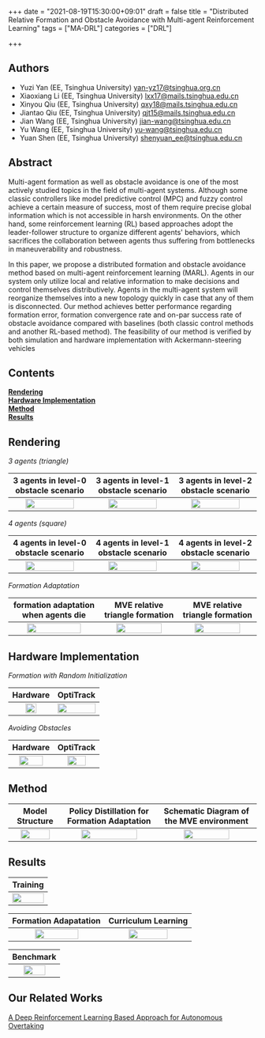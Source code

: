 +++
date = "2021-08-19T15:30:00+09:01"
draft = false
title = "Distributed Relative Formation and Obstacle Avoidance with Multi-agent Reinforcement Learning"
tags  = ["MA-DRL"]
categories = ["DRL"]

+++


<!-- ArXiv: [arXiv:xxxx.xxxxx](https://arxiv.org/pdf/xxxx.xxxx.pdf) -->


## Authors

- Yuzi Yan (EE, Tsinghua University) <yan-yz17@tsinghua.org.cn>
- Xiaoxiang Li (EE, Tsinghua University) <lxx17@mails.tsinghua.edu.cn>
- Xinyou Qiu (EE, Tsinghua University) <qxy18@mails.tsinghua.edu.cn>
- Jiantao Qiu (EE, Tsinghua University) <qjt15@mails.tsinghua.edu.cn>
- Jian Wang (EE, Tsinghua University) <jian-wang@tsinghua.edu.cn>
- Yu Wang (EE, Tsinghua University) <yu-wang@tsinghua.edu.cn>
- Yuan Shen (EE, Tsinghua University) <shenyuan_ee@tsinghua.edu.cn>


## Abstract

Multi-agent formation as well as obstacle avoidance is one of the most actively studied topics in the field of multi-agent systems. Although some classic controllers like model predictive control (MPC) and fuzzy control achieve a certain measure of success, most of them require precise global information which is not accessible in harsh environments. On the other hand, some reinforcement learning (RL) based 
approaches adopt the leader-follower structure to organize different agents' behaviors, which sacrifices the collaboration between agents thus suffering from bottlenecks in maneuverability and robustness. 

In this paper, we propose a distributed formation and obstacle avoidance method based on multi-agent reinforcement learning (MARL). Agents in our system only utilize local and relative information to make decisions and control themselves distributively. Agents in the multi-agent system will reorganize 
themselves into a new topology quickly in case that any of them is disconnected. Our method achieves better performance regarding formation error, formation convergence rate and on-par success rate of obstacle avoidance compared with baselines (both classic control methods and another RL-based method). The feasibility of our method is verified by both  simulation and hardware implementation with Ackermann-steering vehicles


<h2 id="abstract">Contents</h2>
<b><a href="#render-results">Rendering</a></b><br>
<!-- <a href="#1.1">1.1 3 agents (triangle)</a><br>
<a href="#1.2">1.2 4 agents (square)</a><br>
<a href="#1.3">1.3 Formation Adapation </a><br> -->
<b><a href="#hardware">Hardware Implementation</a></b><br>
<!-- <a href="#2.1">2.1 MultiVehicleEnv </a><br>
<a href="#2.2">2.2 Hardware Platform </a><br> -->
<b><a href="#method">Method</a></b><br>
<!-- <a href="#3.1">3.1 Model Structure</a><br>
<a href="#3.2">3.2 Policy Distillation</a><br>
<a href="#3.3">3.3 Curriculum Learning</a><br> -->
<b><a href="#results">Results</a></b><br>
<!-- <a href="#4.1">4.1 Training Process </a><br>
<a href="#4.2">4.2 Formation Adaptation </a><br>
<a href="#4.3">4.3 Advantage of Curriculum Learning</a><br> -->



<h2 id="render-results">Rendering</h2>

<p><span id="1.1" name="3 agents"></span></p>
<p><em>3 agents  (triangle)</em></p>
<table><thead>
<tr>
<th style="text-align: center">3 agents in level-0 obstacle scenario</th>
<th style="text-align: center">3 agents in level-1 obstacle scenario</th>
<th style="text-align: center">3 agents in level-2 obstacle scenario</th>
</tr></thead><tbody>
<tr>
<td style="text-align: center"><img src="../images/relativeformation/3agents-0obs-f.gif" width="80%"/></td>
<td style="text-align: center"><img src="../images/relativeformation/3agents-1obs-f.gif" width="80%"/></td>
<td style="text-align: center"><img src="../images/relativeformation/3agents-3obs-f.gif" width="80%"/></td>
</tr>
</tbody></table>

<p><span id="1.2" name="4 agents"></span></p>
<p><em>4 agents (square)</em></p>
<table><thead>
<tr>
<th style="text-align: center">4 agents in level-0 obstacle scenario</th>
<th style="text-align: center">4 agents in level-1 obstacle scenario</th>
<th style="text-align: center">4 agents in level-2 obstacle scenario</th>
</tr></thead><tbody>
<tr>
<td style="text-align: center"><img src="../images/relativeformation/4agents-0obs-f.gif" width="80%"/></td>
<td style="text-align: center"><img src="../images/relativeformation/4agents-1obs-f.gif" width="80%"/></td>
<td style="text-align: center"><img src="../images/relativeformation/4agents-3obs-f.gif" width="80%"/></td>
</tr>
</tbody></table>


<p><span id="1.3" name="Formation Adaptation"></span></p>
<p><em>Formation Adaptation</em></p>
<table><thead>
<tr>
<th style="text-align: center">formation adaptation when agents die</th>
<th style="text-align: center">MVE relative triangle formation</th>
<th style="text-align: center">MVE relative triangle formation</th>
</tr></thead><tbody>
<tr>
<td style="text-align: center"><img src="../images/relativeformation/formation_change.gif" width="80%"/></td>
<td style="text-align: center"><img src="../images/relativeformation/MVE_2.gif" width="80%"/></td>
<td style="text-align: center"><img src="../images/relativeformation/MVE_1.gif" width="80%"/></td>
</tr>
</tbody></table>

<h2 id="hardware">Hardware Implementation</h2>

<p><span id="2.1" name="3 agents formation"></span></p>
<p><em>Formation with Random Initialization</em></p>
<table><thead>
<tr>
<th style="text-align: center">Hardware</th>
<!-- <th style="text-align: center">Simulation on MVE</th> -->
<th style="text-align: center">OptiTrack</th>

</tr></thead><tbody>
<tr>
<td style="text-align: center"><img src="../images/relativeformation/3agent_form_hard.gif" width="55%"/></td>
<!-- <td style="text-align: center"><img src="../images/relativeformation/3agent_form_mve.gif" width="80%"/></td> -->
<td style="text-align: center"><img src="../images/relativeformation/3agent_form_opi.gif" width="100%"/></td>
</tr>
</tbody></table>



<p><span id="2.2" name="Formation & Avoiding Obstacle"></span></p>
<p><em>Avoiding Obstacles</em></p>
<table><thead>
<tr>
<th style="text-align: center">Hardware</th>
<!-- <th style="text-align: center">Simulation on MVE</th> -->
<th style="text-align: center">OptiTrack</th>
</tr></thead><tbody>
<tr>
<td style="text-align: center"><img src="../images/relativeformation/3agent_avoid_hard.gif" width="80%"/></td>
<!-- <td style="text-align: center"><img src="../images/relativeformation/MVE_2.gif" width="80%"/></td> -->
<td style="text-align: center"><img src="../images/relativeformation/3agent_avoid_opi.gif" width="70%"/></td>
</tr>
</tbody></table>


<h2 id="method">Method</h2>

<p><span id="3.1" name="Method"></span></p>

<table><thead>
<tr>
<th style="text-align: center">Model Structure</th>
<th style="text-align: center">Policy Distillation for Formation Adaptation</th>
<th style="text-align: center">Schematic Diagram of the MVE environment</th>
</tr></thead><tbody>
<tr>
<td style="text-align: center"><img src="../images/relativeformation/network.png" width="80%"/></td>
<td style="text-align: center"><img src="../images/relativeformation/policy_distillation.png" width="80%"/></td>
<td style="text-align: center"><img src="../images/relativeformation/MVE_diag.png" width="70%"/></td>
</tr>
</tbody></table>

<h2 id="results">Results</h2>

<table><thead>
<tr>
<th style="text-align: center">Training</th>
</tr></thead><tbody>
<tr>
<td style="text-align: center"><img src="../images/relativeformation/figure_training.png" width="100%"/></td>
</tr>
</tbody></table>


<table><thead>
<tr>
<th style="text-align: center">Formation Adapatation</th>
<th style="text-align: center">Curriculum Learning</th>
</tr></thead><tbody>
<tr>
<td style="text-align: center"><img src="../images/relativeformation/figure_form_change.png" width="70%"/></td>
<td style="text-align: center"><img src="../images/relativeformation/figure_curriculum.png" width="70%"/></td>
</tr>
</tbody></table>

<table><thead>
<tr>
<th style="text-align: center">Benchmark</th>
</tr></thead><tbody>
<tr>
<td style="text-align: center"><img src="../images/relativeformation/figure_benchmark.png" width="70%"/></td>
</tr>
</tbody></table>



## Our Related Works
[A Deep Reinforcement Learning Based Approach for Autonomous Overtaking](/drlovertaking/)<br>